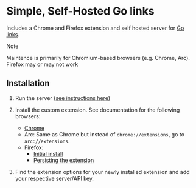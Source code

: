# Simple, Self-Hosted Go links

Includes a Chrome and Firefox extension and self hosted server for [Go links](https://golinks.github.io/golinks/).

> [!NOTE]  
> Maintence is primarily for Chromium-based browsers (e.g. Chrome, Arc). Firefox may or may not work

## Installation

1. Run the server ([see instructions here](./server/README.md))

2. Install the custom extension. See documentation for the following browsers:

   - [Chrome](https://support.google.com/chrome/a/answer/2714278?hl=en#:~:text=Go%20to%20chrome%3A%2F%2Fextensions,the%20app%20or%20extension%20folder.)
   - Arc: Same as Chrome but instead of `chrome://extensions`, go to `arc://extensions`.
   - Firefox:
     - [Initial install](https://developer.mozilla.org/en-US/docs/Mozilla/Add-ons/WebExtensions/Your_first_WebExtension#installing)
     - [Persisting the extension](https://stackoverflow.com/questions/47363481/install-a-personal-firefox-web-extension-permanently)

3. Find the extension options for your newly installed extension and add your respective server/API key.
